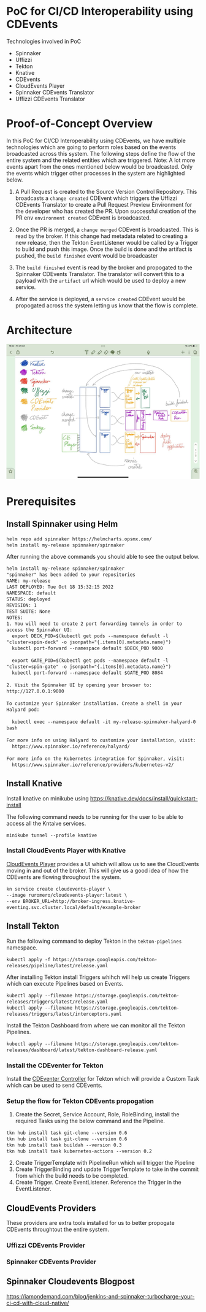 # PoC for CI/CD Interoperability using CDEvents

Technologies involved in PoC
- Spinnaker
- Uffizzi
- Tekton
- Knative
- CDEvents
- CloudEvents Player
- Spinnaker CDEvents Translator
- Uffizzi CDEvents Translator

# Proof-of-Concept Overview

In this PoC for CI/CD Interoperability using CDEvents, we have multiple technologies which are going to perform roles based on the events broadcasted across this system. The following steps define the flow of the entire system and the related entities which are triggered.
Note: A lot more events apart from the ones mentioned below would be broadcasted. Only the events which trigger other processes in the system are highlighted below.

1. A Pull Request is created to the Source Version Control Repository. This broadcasts a `change created` CDEvent which triggers the Uffizzi CDEvents Translator to create a Pull Request Preview Environment for the developer who has created the PR. Upon successful creation of the PR env `environment created` CDEvent is broadcasted.

2. Once the PR is merged, a `change merged` CDEvent is broadcasted. This is read by the broker. If this change had metadata related to creating a new release, then the Tekton EventListener would be called by a Trigger to build and push this image. Once the build is done and the artifact is pushed, the `build finished` event would be broadcaster  

3. The `build finished` event is read by the broker and propogated to the Spinnaker CDEvents Translator. The translator will convert this to a payload with the `artifact` url which would be used to deploy a new service.

4. After the service is deployed, a `service created` CDEvent would be propogated across the system letting us know that the flow is complete.

# Architecture

![Alt text](static/images/architecture.jpg?raw=true "CI/CD Interoperability PoC Architecture")

# Prerequisites

## Install Spinnaker using Helm

```
helm repo add spinnaker https://helmcharts.opsmx.com/
helm install my-release spinnaker/spinnaker
```

After running the above commands you should able to see the output below.
```
helm install my-release spinnaker/spinnaker 
"spinnaker" has been added to your repositories
NAME: my-release
LAST DEPLOYED: Tue Oct 18 15:32:15 2022
NAMESPACE: default
STATUS: deployed
REVISION: 1
TEST SUITE: None
NOTES:
1. You will need to create 2 port forwarding tunnels in order to access the Spinnaker UI:
  export DECK_POD=$(kubectl get pods --namespace default -l "cluster=spin-deck" -o jsonpath="{.items[0].metadata.name}")
  kubectl port-forward --namespace default $DECK_POD 9000

  export GATE_POD=$(kubectl get pods --namespace default -l "cluster=spin-gate" -o jsonpath="{.items[0].metadata.name}")
  kubectl port-forward --namespace default $GATE_POD 8084

2. Visit the Spinnaker UI by opening your browser to: http://127.0.0.1:9000

To customize your Spinnaker installation. Create a shell in your Halyard pod:

  kubectl exec --namespace default -it my-release-spinnaker-halyard-0 bash

For more info on using Halyard to customize your installation, visit:
  https://www.spinnaker.io/reference/halyard/

For more info on the Kubernetes integration for Spinnaker, visit:
  https://www.spinnaker.io/reference/providers/kubernetes-v2/
```

## Install Knative

Install knative on minikube using 
https://knative.dev/docs/install/quickstart-install

The following command needs to be running for the user to be able to access all the Kntaive services.
```
minikube tunnel --profile knative
```

### Install CloudEvents Player with Knative

[CloudEvents Player](https://github.com/ruromero/cloudevents-player) provides a UI which will allow us to see the CloudEvents moving in and out of the broker. This will give us a good idea of how the CDEvents are flowing throughout the system.


```
kn service create cloudevents-player \
--image ruromero/cloudevents-player:latest \
--env BROKER_URL=http://broker-ingress.knative-eventing.svc.cluster.local/default/example-broker
```

## Install Tekton 

Run the following command to deploy Tekton in the `tekton-pipelines` namespace.

```
kubectl apply -f https://storage.googleapis.com/tekton-releases/pipeline/latest/release.yaml
```

After installing Tekton install Triggers whihch will help us create Triggers which can execute Pipelines based on Events. 
```
kubectl apply --filename https://storage.googleapis.com/tekton-releases/triggers/latest/release.yaml
kubectl apply --filename https://storage.googleapis.com/tekton-releases/triggers/latest/interceptors.yaml
```

Install the Tekton Dashboard from where we can monitor all the Tekton Pipelines.
```
kubectl apply --filename https://storage.googleapis.com/tekton-releases/dashboard/latest/tekton-dashboard-release.yaml
```

### Install the CDEventer for Tekton

Install the [CDEventer Controller](https://github.com/afrittoli/cdeventer) for Tekton which will provide a Custom Task which can be used to send CDEvents.

### Setup the flow for Tekton CDEvents propogation

1. Create the Secret, Service Account, Role, RoleBinding, install the required Tasks using the below command and the Pipeline.
```
tkn hub install task git-clone --version 0.6
tkn hub install task git-clone --version 0.6
tkn hub install task buildah --version 0.3
tkn hub install task kubernetes-actions --version 0.2
```
2. Create TriggerTemplate with PipelineRun which will trigger the Pipeline
3. Create TriggerBinding and update TriggerTemplate to take in the commit from which the build needs to be completed.
4. Create Trigger. Create EventListener. Reference the Trigger in the EventListener.


## CloudEvents Providers

These providers are extra tools installed for us to better propogate CDEvents throughtout the entire system.

### Uffizzi CDEvents Provider

### Spinnaker CDEvents Provider

## Spinnaker Cloudevents Blogpost

https://iamondemand.com/blog/jenkins-and-spinnaker-turbocharge-your-ci-cd-with-cloud-native/
